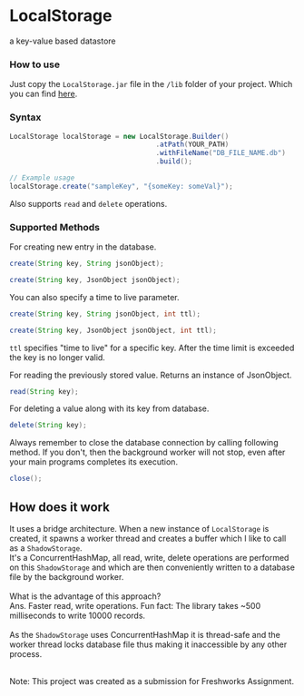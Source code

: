 # LocalStorage
a key-value based datastore

### How to use
Just copy the `LocalStorage.jar` file in the `/lib` folder of your project.
Which you can find [here](https://github.com/MakrandBhale/LocalStorage/blob/master/out/artifacts/LocalStorage_jar/LocalStorage.jar).
  
### Syntax

```java
LocalStorage localStorage = new LocalStorage.Builder()
                                    .atPath(YOUR_PATH)
                                    .withFileName("DB_FILE_NAME.db")
                                    .build();

// Example usage
localStorage.create("sampleKey", "{someKey: someVal}");

```

Also supports `read` and `delete` operations. 

### Supported Methods
 For creating new entry in the database.
```java
create(String key, String jsonObject);
```

```java
create(String key, JsonObject jsonObject);
```
You can also specify a time to live parameter.
```java
create(String key, String jsonObject, int ttl);
```
```java
create(String key, JsonObject jsonObject, int ttl);
```
`ttl` specifies "time to live" for a specific key. After the time limit is exceeded the key is no longer valid.

For reading the previously stored value. Returns an instance of JsonObject.
```java
read(String key);
```
For deleting a value along with its key from database.
```java
delete(String key);
```

Always remember to close the database connection by calling following method. If you don't, then the background worker will not stop, even after your main programs completes its execution.
```java
close();
```

## How does it work

It uses a bridge architecture. When a new instance of `LocalStorage` is created, it spawns a worker thread and creates
a buffer which I like to call as a `ShadowStorage`. <br> It's a ConcurrentHashMap, all read, write, delete operations
are performed on this `ShadowStorage` and which are then conveniently written to a database file by the background worker.
<br><br>
What is the advantage of this approach?<br>
Ans. Faster read, write operations. Fun fact: The library takes ~500 milliseconds to write 10000 records.
<br><br>
As the `ShadowStorage` uses ConcurrentHashMap it is thread-safe and the worker thread locks database file thus making it inaccessible
by any other process.


<br>
Note: This project was created as a submission for Freshworks Assignment. 
